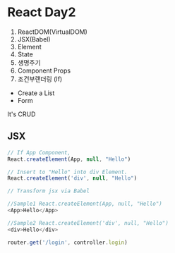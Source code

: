 # React Day2 
1) ReactDOM(VirtualDOM)
2) JSX(Babel)
3) Element
4) State
5) 생명주기
6) Component Props
7) 조건부랜더링 (If)

- Create a List
- Form

It's CRUD



## JSX
```javascript
// If App Component,
React.createElement(App, null, "Hello")

// Insert to "Hello" into div Element.
React.createElement('div', null, "Hello")

// Transform jsx via Babel

//Sample1 React.createElement(App, null, "Hello")
<App>Hello</App>

//Sample2 React.createElement('div', null, "Hello")
<div>Hello</div>

```

```javascript
router.get('/login', controller.login)
